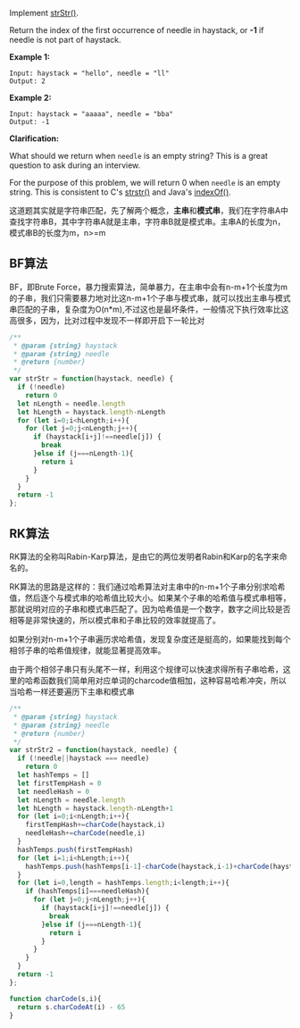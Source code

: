 Implement [strStr()](http://www.cplusplus.com/reference/cstring/strstr/).

Return the index of the first occurrence of needle in haystack, or **-1** if needle is not part of haystack.

**Example 1:**

```
Input: haystack = "hello", needle = "ll"
Output: 2
```

**Example 2:**

```
Input: haystack = "aaaaa", needle = "bba"
Output: -1
```

**Clarification:**

What should we return when `needle` is an empty string? This is a great question to ask during an interview.

For the purpose of this problem, we will return 0 when `needle` is an empty string. This is consistent to C's [strstr()](http://www.cplusplus.com/reference/cstring/strstr/) and Java's [indexOf()](https://docs.oracle.com/javase/7/docs/api/java/lang/String.html#indexOf(java.lang.String)).

这道题其实就是字符串匹配，先了解两个概念，**主串**和**模式串**，我们在字符串A中查找字符串B，其中字符串A就是主串，字符串B就是模式串。主串A的长度为n，模式串B的长度为m，n>=m

## BF算法

BF，即Brute Force，暴力搜索算法，简单暴力，在主串中会有n-m+1个长度为m的子串，我们只需要暴力地对比这n-m+1个子串与模式串，就可以找出主串与模式串匹配的子串，复杂度为O(n*m),不过这也是最坏条件，一般情况下执行效率比这高很多，因为，比对过程中发现不一样即开启下一轮比对

```js
/**
 * @param {string} haystack
 * @param {string} needle
 * @return {number}
 */
var strStr = function(haystack, needle) {
  if (!needle)
    return 0
  let nLength = needle.length
  let hLength = haystack.length-nLength
  for (let i=0;i<hLength;i++){
    for (let j=0;j<nLength;j++){
      if (haystack[i+j]!==needle[j]) {
        break
      }else if (j===nLength-1){
        return i
      }
    }
  }
  return -1
};
```

## RK算法

RK算法的全称叫Rabin-Karp算法，是由它的两位发明者Rabin和Karp的名字来命名的。

RK算法的思路是这样的：我们通过哈希算法对主串中的n-m+1个子串分别求哈希值，然后逐个与模式串的哈希值比较大小。如果某个子串的哈希值与模式串相等，那就说明对应的子串和模式串匹配了。因为哈希值是一个数字，数字之间比较是否相等是非常快速的，所以模式串和子串比较的效率就提高了。 

如果分别对n-m+1个子串遍历求哈希值，发现复杂度还是挺高的，如果能找到每个相邻子串的哈希值规律，就能显著提高效率。

由于两个相邻子串只有头尾不一样，利用这个规律可以快速求得所有子串哈希，这里的哈希函数我们简单用对应单词的charcode值相加，这种容易哈希冲突，所以当哈希一样还要遍历下主串和模式串

```js
/**
 * @param {string} haystack
 * @param {string} needle
 * @return {number}
 */
var strStr2 = function(haystack, needle) {
  if (!needle||haystack === needle)
    return 0
  let hashTemps = []
  let firstTempHash = 0
  let needleHash = 0
  let nLength = needle.length
  let hLength = haystack.length-nLength+1
  for (let i=0;i<nLength;i++){
    firstTempHash+=charCode(haystack,i)
    needleHash+=charCode(needle,i)
  }
  hashTemps.push(firstTempHash)
  for (let i=1;i<hLength;i++){
    hashTemps.push(hashTemps[i-1]-charCode(haystack,i-1)+charCode(haystack,i+nLength-1))
  }
  for (let i=0,length = hashTemps.length;i<length;i++){
    if (hashTemps[i]===needleHash){
      for (let j=0;j<nLength;j++){
        if (haystack[i+j]!==needle[j]) {
          break
        }else if (j===nLength-1){
          return i
        }
      }
    }
  }
  return -1
};

function charCode(s,i){
  return s.charCodeAt(i) - 65
}
```





